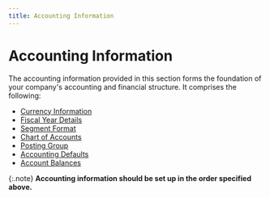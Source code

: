 ```yaml
---
title: Accounting Information
---
```


# Accounting Information


The accounting information provided in this section forms the foundation  of your company's accounting and financial structure. It comprises the  following:

- [Currency  Information]({{site.sc_baseurl}}/the-company-creation-wizard/accounting/accounting_currency_information.html)
- [Fiscal  Year Details]({{site.sc_baseurl}}/the-company-creation-wizard/accounting/accounting_fiscal_year.html)
- [Segment  Format]({{site.sc_baseurl}}/the-company-creation-wizard/accounting/accounting_segments_create_a_company_accounting_information.html)
- [Chart  of Accounts]({{site.sc_baseurl}}/the-company-creation-wizard/accounting/accounting_chart_of_accounts_setupco.html)
- [Posting  Group]({{site.sc_baseurl}}/the-company-creation-wizard/accounting/accounting_-_posting_group.html)
- [Accounting  Defaults]({{site.sc_baseurl}}/the-company-creation-wizard/accounting/accounting_defaults_setupco.html)
- [Account  Balances]({{site.sc_baseurl}}/the-company-creation-wizard/accounting/accounting_coa_balances.html)



{:.note}
**Accounting information should be set up in  the order specified above.**
